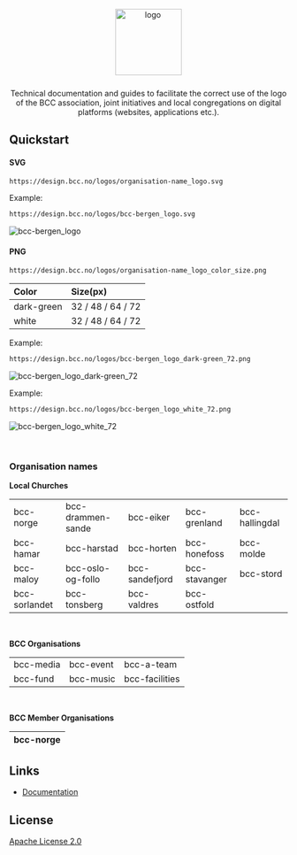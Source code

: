 <p align="center">
  <img alt="logo" src="https://design.bcc.no/assets/github/bcc_logo-secondary_dark-green.png" width="120" style="margin-bottom: 10px;">
</p>
<p align="center">Technical documentation and guides to facilitate the correct use of the logo of the BCC association, joint initiatives and local congregations on digital platforms (websites, applications etc.).</p>

## Quickstart

#### SVG

```bash
https://design.bcc.no/logos/organisation-name_logo.svg
```
Example:
```bash
https://design.bcc.no/logos/bcc-bergen_logo.svg
```
![bcc-bergen_logo](https://design.bcc.no/logos/bcc-bergen_logo.svg "BCC Bergen Logo")

#### PNG

```bash
https://design.bcc.no/logos/organisation-name_logo_color_size.png
```

| **Color**  	  | **Size(px)**      	|
|:------------	|:-------------------	|
| dark-green 	  | 32 / 48 / 64 / 72 	|
| white      	  | 32 / 48 / 64 / 72 	|


Example:
```bash
https://design.bcc.no/logos/bcc-bergen_logo_dark-green_72.png
```
![bcc-bergen_logo_dark-green_72](https://design.bcc.no/logos/bcc-bergen_logo_dark-green_72.png "BCC Bergen Logo Dark-green 72px")

Example:
```bash
https://design.bcc.no/logos/bcc-bergen_logo_white_72.png
```
![bcc-bergen_logo_white_72](https://design.bcc.no/logos/bcc-bergen_logo_white_72.png "BCC Bergen Logo White 72px")

<br>

### Organisation names

**Local Churches** 

|               	|                   	|                	|               	|                	|
|:--------------	|:------------------	|:---------------	|:--------------	|:---------------	|
| bcc-norge     	| bcc-drammen-sande 	| bcc-eiker      	| bcc-grenland  	| bcc-hallingdal 	|
| bcc-hamar     	| bcc-harstad       	| bcc-horten     	| bcc-honefoss  	| bcc-molde      	|
| bcc-maloy     	| bcc-oslo-og-follo 	| bcc-sandefjord 	| bcc-stavanger 	| bcc-stord      	|
| bcc-sorlandet 	| bcc-tonsberg      	| bcc-valdres    	| bcc-ostfold   	|                	|

<br>

**BCC Organisations**

|             |             |                	|
|:----------	|:----------	|:---------------	|
| bcc-media 	| bcc-event 	| bcc-a-team     	|
| bcc-fund  	| bcc-music 	| bcc-facilities 	|

<br>

**BCC Member Organisations**

| bcc-norge 	|
|:----------	|

## Links

- [Documentation](https://developer.bcc.no/bcc-design)

## License

[Apache License 2.0](LICENSE.md)